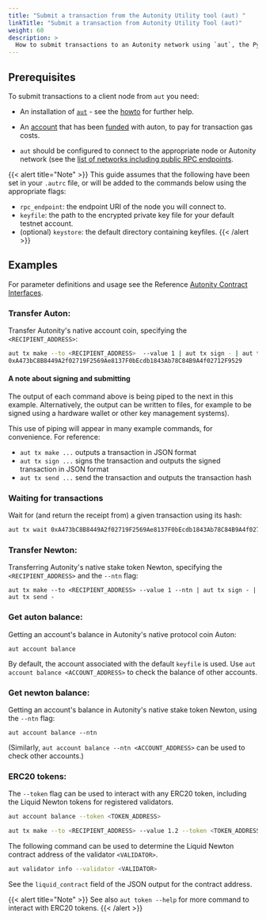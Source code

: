 ```yaml
---
title: "Submit a transaction from the Autonity Utility tool (aut) "
linkTitle: "Submit a transaction from Autonity Utility Tool (aut)"
weight: 60
description: >
  How to submit transactions to an Autonity network using `aut`, the Python3 interface to the RPC API's
---
```


## Prerequisites

To submit transactions to a client node from `aut` you need:

- An installation of [`aut`](https://github.com/autonity/aut) - see the [howto](/account-holders/setup-aut/) for further help.

- An [account](/account-holders//create-acct/) that has been [funded](/account-holders/fund-acct/) with auton, to pay for transaction gas costs.

- `aut` should be configured to connect to the appropriate node or Autonity network (see the [list of networks including public RPC endpoints](/networks/).

{{< alert title="Note" >}}
This guide assumes that the following have been set in your `.autrc` file, or will be added to the commands below using the appropriate flags:
- `rpc_endpoint`: the endpoint URI of the node you will connect to.
- `keyfile`: the path to the encrypted private key file for your default testnet account.
- (optional) `keystore`: the default directory containing keyfiles.
{{< /alert >}}

## Examples

For parameter definitions and usage see the Reference [Autonity Contract Interfaces](/reference/api/).

### Transfer Auton:

Transfer Autonity's native account coin, specifying the `<RECIPIENT_ADDRESS>`:

```bash
aut tx make --to <RECIPIENT_ADDRESS>  --value 1 | aut tx sign - | aut tx send -
0xA473bC8B8449A2f02719F2569Ae8137F0bEcdb1843Ab78C84B9A4f02712F9529
```

#### A note about signing and submitting

The output of each command above is being piped to the next in this example.  Alternatively, the output can be written to files, for example to be signed using a hardware wallet or other key management systems).

This use of piping will appear in many example commands, for convenience.  For reference:
- `aut tx make ...` outputs a transaction in JSON format
- `aut tx sign ...` signs the transaction and outputs the signed transaction in JSON format
- `aut tx send ...` send the transaction and outputs the transaction hash

### Waiting for transactions

Wait for (and return the receipt from) a given transaction using its hash:
```bash
aut tx wait 0xA473bC8B8449A2f02719F2569Ae8137F0bEcdb1843Ab78C84B9A4f02712F9529
```

### Transfer Newton:

Transferring Autonity's native stake token Newton, specifying the `<RECIPIENT_ADDRESS>` and the `--ntn` flag:

```console
aut tx make --to <RECIPIENT_ADDRESS> --value 1 --ntn | aut tx sign - | aut tx send -
```

### Get auton balance:

Getting an account's balance in Autonity's native protocol coin Auton:

```console
aut account balance
```

By default, the account associated with the default `keyfile` is used.  Use `aut account balance <ACCOUNT_ADDRESS>` to check the balance of other accounts.

### Get newton balance:

Getting an account's balance in Autonity's native stake token Newton, using the `--ntn` flag:

```console
aut account balance --ntn
```

(Similarly, `aut account balance --ntn <ACCOUNT_ADDRESS>` can be used to check other accounts.)

### ERC20 tokens:

The `--token` flag can be used to interact with any ERC20 token, including the Liquid Newton tokens for registered validators.

```bash
aut account balance --token <TOKEN_ADDRESS>
```
```bash
aut tx make --to <RECIPIENT_ADDRESS> --value 1.2 --token <TOKEN_ADDRESS> | aut tx sign - | aut tx send -
```

The following command can be used to determine the Liquid Newton contract address of the validator `<VALIDATOR>`.

```bash
aut validator info --validator <VALIDATOR>
```

See the `liquid_contract` field of the JSON output for the contract address.

{{< alert title="Note" >}}
See also `aut token --help` for more command to interact with ERC20 tokens.
{{< /alert >}}
